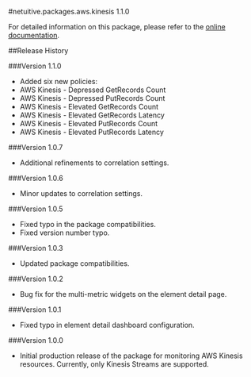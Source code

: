 #netuitive.packages.aws.kinesis 1.1.0

For detailed information on this package, please refer to the [online documentation](https://help.app.netuitive.com/Content/Misc/Datasources/AWS/new_aws_datasource.htm).

##Release History

###Version 1.1.0

* Added six new policies:
 * AWS Kinesis - Depressed GetRecords Count
 * AWS Kinesis - Depressed PutRecords Count
 * AWS Kinesis - Elevated GetRecords Count
 * AWS Kinesis - Elevated GetRecords Latency
 * AWS Kinesis - Elevated PutRecords Count
 * AWS Kinesis - Elevated PutRecords Latency

###Version 1.0.7

* Additional refinements to correlation settings.

###Version 1.0.6

* Minor updates to correlation settings.

###Version 1.0.5

* Fixed typo in the package compatibilities.
* Fixed version number typo.

###Version 1.0.3

* Updated package compatibilities.

###Version 1.0.2

* Bug fix for the multi-metric widgets on the element detail page.

###Version 1.0.1

* Fixed typo in element detail dashboard configuration.

###Version 1.0.0

* Initial production release of the package for monitoring AWS Kinesis resources.  Currently, only Kinesis Streams are supported.